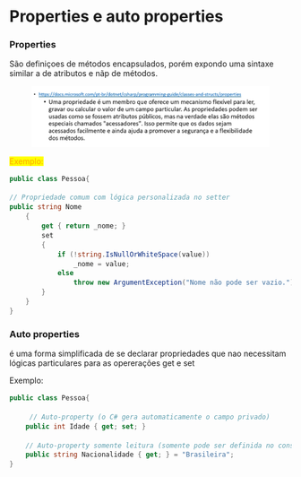 # Properties e auto properties



### Properties

São definiçoes de métodos encapsulados, porém expondo uma sintaxe similar a de atributos e nãp de métodos.

<figure><img src=".gitbook/assets/image (9).png" alt=""><figcaption></figcaption></figure>

<mark style="color:orange;">Exemplo:</mark>

```csharp
public class Pessoa{

// Propriedade comum com lógica personalizada no setter
public string Nome
    {
        get { return _nome; }
        set
        {
            if (!string.IsNullOrWhiteSpace(value))
                _nome = value;
            else
                throw new ArgumentException("Nome não pode ser vazio.");
        }
    }
}

```





### Auto properties

é uma forma simplificada de se declarar propriedades que nao necessitam lógicas particulares para as opererações get e set

Exemplo:

```csharp
public class Pessoa{

     // Auto-property (o C# gera automaticamente o campo privado)
    public int Idade { get; set; }

    // Auto-property somente leitura (somente pode ser definida no construtor)
    public string Nacionalidade { get; } = "Brasileira";
}
```

